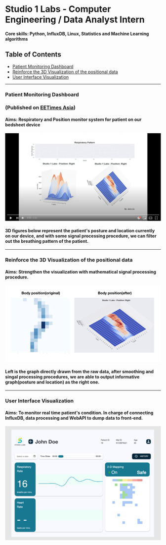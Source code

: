 # Studio 1 Labs - Computer Engineering / Data Analyst Intern
#### Core skills: Python, InfluxDB, Linux, Statistics and Machine Learning algorithms

## Table of Contents
- [Patient Monitoring Dashboard](#patient-monitoring-dashboard)
- [Reinforce the 3D Visualization of the positional data](#reinforce-the-3d-visualization-of-the-positional-data)
- [User Interface Visualization](#user-interface-visualization)

---

### Patient Monitoring Dashboard
### (Published on [EETimes Asia](https://www.eetasia.com/covid-19-getting-to-grips-with-respiration/))

#### Aims: Respiratory and Position monitor system for patient on our bedsheet device

[![Dashboard](DashboardDemo.png)](https://www.youtube.com/watch?v=jCrsoU1uVnM&feature=emb_logo)


#### 3D figures below represent the patient's posture and location currently on our device, and with some signal processing procedure, we can filter out the breathing pattern of the patient.

---

### Reinforce the 3D Visualization of the positional data
#### Aims: Strengthen the visualization with mathematical signal processing procedure.
![](PositioningDemo.png)

#### Left is the graph directly drawn from the raw data, after smoothing and singal processing procedures, we are able to output informative graph(posture and location) as the right one.

---
### User Interface Visualization
#### Aims: To monitor real time patient's condition. In charge of connecting InfluxDB, data processing and WebAPI to dump data to front-end.

![](UI_VisualizationDemo.png)

